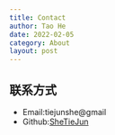 ```yaml
---
title: Contact
author: Tao He
date: 2022-02-05
category: About
layout: post
---
```


## 联系方式
- Email:tiejunshe@gmail
- Github:[SheTieJun](https://github.com/SheTieJun)
